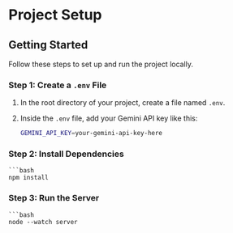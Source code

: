 # Project Setup

## Getting Started

Follow these steps to set up and run the project locally.

### Step 1: Create a `.env` File

1. In the root directory of your project, create a file named `.env`.
2. Inside the `.env` file, add your Gemini API key like this:

    ```bash
    GEMINI_API_KEY=your-gemini-api-key-here

 ### Step 2: Install Dependencies
    ```bash
    npm install

### Step 3: Run the Server
    ```bash
    node --watch server
